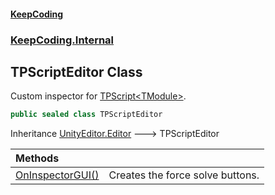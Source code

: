 #### [KeepCoding](index.md 'index')
### [KeepCoding.Internal](KeepCoding_Internal.md 'KeepCoding.Internal')
## TPScriptEditor Class
Custom inspector for [TPScript&lt;TModule&gt;](KeepCoding_TPScript_TModule_.md 'KeepCoding.TPScript&lt;TModule&gt;').   
```csharp
public sealed class TPScriptEditor
```

Inheritance [UnityEditor.Editor](https://docs.microsoft.com/en-us/dotnet/api/UnityEditor.Editor 'UnityEditor.Editor') &#129106; TPScriptEditor  

| Methods | |
| :--- | :--- |
| [OnInspectorGUI()](KeepCoding_Internal_TPScriptEditor_OnInspectorGUI().md 'KeepCoding.Internal.TPScriptEditor.OnInspectorGUI()') | Creates the force solve buttons.<br/> |
